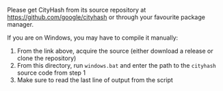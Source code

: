 Please get CityHash from its source repository at https://github.com/google/cityhash or through your favourite package manager.

If you are on Windows, you may have to compile it manually:
1. From the link above, acquire the source (either download a release or clone the repository)
1. From this directory, run `windows.bat` and enter the path to the `cityhash` source code from step 1
1. Make sure to read the last line of output from the script
